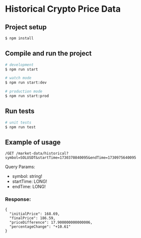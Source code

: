 # Historical Crypto Price Data

## Project setup

```bash
$ npm install
```

## Compile and run the project

```bash
# development
$ npm run start

# watch mode
$ npm run start:dev

# production mode
$ npm run start:prod
```

## Run tests

```bash
# unit tests
$ npm run test
```

## Example of usage

`/GET /market-data/historical?symbol=SOLUSDT&startTime=1730370840095&endTime=1730975640095`

Query Params:

- symbol: string!
- startTime: LONG!
- endTime: LONG!

### Response:

```
{
  "initialPrice": 168.69,
  "finalPrice": 186.59,
  "priceDifference": 17.900000000000006,
  "percentageChange": "+10.61"
}
```
